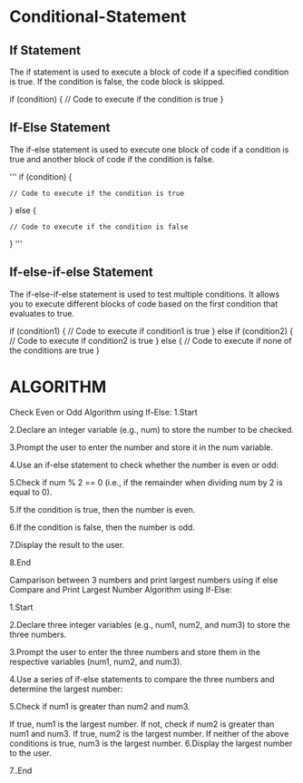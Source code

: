 # Conditional-Statement
## If Statement

The if statement is used to execute a block of code if a specified condition is true. If the condition is false, the code block is skipped.

if (condition) {
    // Code to execute if the condition is true
}

## If-Else Statement

The if-else statement is used to execute one block of code if a condition is true and another block of code if the condition is false.

 '''
 if (condition) {

    // Code to execute if the condition is true
}
else {

    // Code to execute if the condition is false

}
'''
## If-else-if-else Statement

The if-else-if-else statement is used to test multiple conditions. It allows you to execute different blocks of code based on the first condition that evaluates to true.

if (condition1) {
    // Code to execute if condition1 is true
} else if (condition2) {
    // Code to execute if condition2 is true
} else {
    // Code to execute if none of the conditions are true
}

# ALGORITHM
Check Even or Odd Algorithm using If-Else:
1.Start

2.Declare an integer variable (e.g., num) to store the number to be checked.

3.Prompt the user to enter the number and store it in the num variable.

4.Use an if-else statement to check whether the number is even or odd:

5.Check if num % 2 == 0 (i.e., if the remainder when dividing num by 2 is equal to 0).

5.If the condition is true, then the number is even.

6.If the condition is false, then the number is odd.

7.Display the result to the user.

8.End

Camparison between 3 numbers and print largest numbers using if else
Compare and Print Largest Number Algorithm using If-Else:

1.Start

2.Declare three integer variables (e.g., num1, num2, and num3) to store the three numbers.

3.Prompt the user to enter the three numbers and store them in the respective variables (num1, num2, and num3).

4.Use a series of if-else statements to compare the three numbers and determine the largest number:

5.Check if num1 is greater than num2 and num3.

If true, num1 is the largest number.
If not, check if num2 is greater than num1 and num3.
If true, num2 is the largest number.
If neither of the above conditions is true, num3 is the largest number.
6.Display the largest number to the user.

7..End
